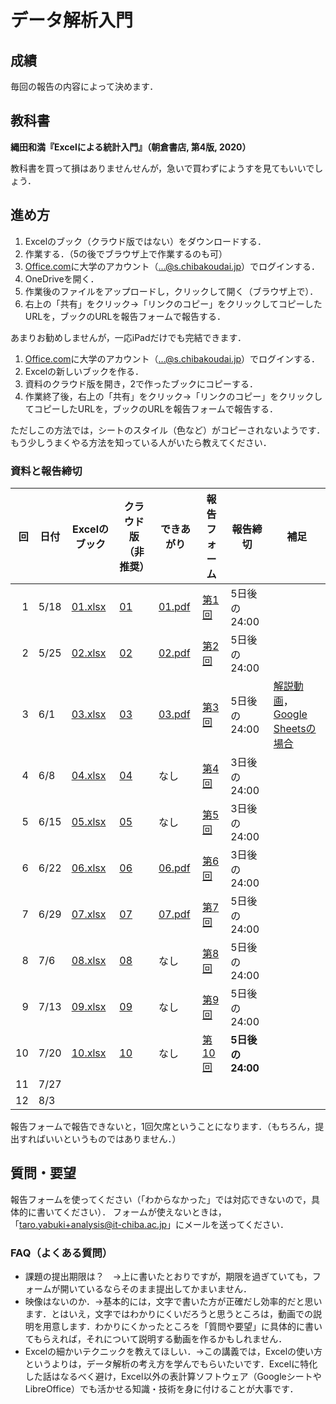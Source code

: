 # データ解析入門

## 成績

毎回の報告の内容によって決めます．

## 教科書

**縄田和満『Excelによる統計入門』（朝倉書店, 第4版, 2020）**

教科書を買って損はありませんせんが，急いで買わずにようすを見てもいいでしょう．

## 進め方

1. Excelのブック（クラウド版ではない）をダウンロードする．
1. 作業する．（5の後でブラウザ上で作業するのも可）
1. [Office.com](https://www.office.com)に大学のアカウント（...@s.chibakoudai.jp）でログインする．
1. OneDriveを開く．
1. 作業後のファイルをアップロードし，クリックして開く（ブラウザ上で）．
1. 右上の「共有」をクリック→「リンクのコピー」をクリックしてコピーしたURLを，ブックのURLを報告フォームで報告する．

あまりお勧めしませんが，一応iPadだけでも完結できます．

1. [Office.com](https://www.office.com)に大学のアカウント（...@s.chibakoudai.jp）でログインする．
1. Excelの新しいブックを作る．
1. 資料のクラウド版を開き，2で作ったブックにコピーする．
1. 作業終了後，右上の「共有」をクリック→「リンクのコピー」をクリックしてコピーしたURLを，ブックのURLを報告フォームで報告する．

ただしこの方法では，シートのスタイル（色など）がコピーされないようです．
もう少しうまくやる方法を知っている人がいたら教えてください．

### 資料と報告締切

回|日付|Excelのブック|クラウド版（非推奨）|できあがり|報告フォーム|報告締切|補足
-:|--|--|--|--|--|--|--
1|5/18|[01.xlsx](https://github.com/taroyabuki/analysis/raw/master/excel/01.xlsx)|[01](https://1drv.ms/x/s!ApRXofdG1OMPmEt5uRkUj1e9NWYh?e=QyNWWJ)|[01.pdf](https://github.com/taroyabuki/analysis/raw/master/excel/01.pdf)|[第1回](https://docs.google.com/forms/d/e/1FAIpQLSfYftzL5gx3VcAESiERnUJt2LtRalTrsMjs-RHVlQmQWUJWKA/viewform)|5日後の24:00|
2|5/25|[02.xlsx](https://github.com/taroyabuki/analysis/raw/master/excel/02.xlsx)|[02](https://1drv.ms/x/s!ApRXofdG1OMPmFNm4g29H1pPvPj7?e=gixX5R)|[02.pdf](https://github.com/taroyabuki/analysis/raw/master/excel/02.pdf)|[第2回](https://docs.google.com/forms/d/e/1FAIpQLSesQN7ycXQovb38V1QJhjxsuDNcGDzkNKBiAJ_M61HtzVXbbQ/viewform)|5日後の24:00|
3|6/1|[03.xlsx](https://github.com/taroyabuki/analysis/raw/master/excel/03.xlsx)|[03](https://1drv.ms/x/s!ApRXofdG1OMPmFoSFMOI077OLqJy?e=cePpzK)|[03.pdf](https://github.com/taroyabuki/analysis/raw/master/excel/03.pdf)|[第3回](https://docs.google.com/forms/d/e/1FAIpQLSfgntNyKE4bJ3MNijA0tAUtsszimLT2pgIhnctdB-nTBQz64A/viewform)|5日後の24:00|[解説動画](https://youtu.be/0pP8QdXHjps)，[Google Sheetsの場合](https://youtu.be/uBzq0x8BEm4)
4|6/8|[04.xlsx](https://github.com/taroyabuki/analysis/raw/master/excel/04.xlsx)|[04](https://1drv.ms/x/s!ApRXofdG1OMPmFzmR1jUeQVwKEnb?e=3AYQxg)|なし|[第4回](https://docs.google.com/forms/d/e/1FAIpQLScJKs7bUaXWgTZAES9WQCKFEm29NjqnhSP-tkxFcaHPo757sw/viewform)|3日後の24:00|
5|6/15|[05.xlsx](https://github.com/taroyabuki/analysis/raw/master/excel/05.xlsx)|[05](https://1drv.ms/x/s!ApRXofdG1OMPmF_siNXTMiM-ls1M?e=6E00jQ)|なし|[第5回](https://docs.google.com/forms/d/e/1FAIpQLSdEQ15smr_ohI9obIPMVTbL51wgsSwWUvb7DEnhanm9Y5uGhA/viewform)|3日後の24:00|
6|6/22|[06.xlsx](https://github.com/taroyabuki/analysis/raw/master/excel/06.xlsx)|[06](https://1drv.ms/x/s!ApRXofdG1OMPmGEQfDs45AJsvybx?e=wgEvby)|[06.pdf](https://github.com/taroyabuki/analysis/raw/master/excel/06.pdf)|[第6回](https://docs.google.com/forms/d/e/1FAIpQLSfuRKpGNWTOMu1VcQryYyEo5BMviY5WGz-ydCCAmeOeSarbzA/viewform)|3日後の24:00|
7|6/29|[07.xlsx](https://github.com/taroyabuki/analysis/raw/master/excel/07.xlsx)|[07](https://1drv.ms/x/s!ApRXofdG1OMPmGX7AKqqn4XqHH-2?e=OVWkJR)|[07.pdf](https://github.com/taroyabuki/analysis/raw/master/excel/07.pdf)|[第7回](https://docs.google.com/forms/d/e/1FAIpQLSe4ozlXfvx1M0ydNJh-NaLj4yrAD2Kw4j9yyL3YxRhWQuUHwA/viewform)|5日後の24:00|
8|7/6|[08.xlsx](https://github.com/taroyabuki/analysis/raw/master/excel/08.xlsx)|[08](https://1drv.ms/x/s!ApRXofdG1OMPmGepUJMtOx9gwlfm?e=2MxinS)|なし|[第8回](https://docs.google.com/forms/d/e/1FAIpQLSfMQXUB2QM6eFfN4uEwGcbxbpWYuA67G6x_aqUTkz47AcaA7Q/viewform)|5日後の24:00|
9|7/13|[09.xlsx](https://github.com/taroyabuki/analysis/raw/master/excel/09.xlsx)|[09](https://1drv.ms/x/s!ApRXofdG1OMPmGlz9YlthYM-a3fc?e=uG3YLt)|なし|[第9回](https://docs.google.com/forms/d/e/1FAIpQLSf0Sbz4B8TN2WmZF0kDwVzeqBZcjaVo-siAQkJFpGMMviz0sA/viewform)|5日後の24:00|
10|7/20|[10.xlsx](https://github.com/taroyabuki/analysis/raw/master/excel/10.xlsx)|[10](https://1drv.ms/x/s!ApRXofdG1OMPmGtFW7gRsT1ge9Xa?e=ofGw31)|なし|[第10回](https://docs.google.com/forms/d/e/1FAIpQLSf4yAEr7JRdBkxCXhiyRCzt4olQW5P6LLohtZV1L2A1TLkQWw/viewform)|**5日後の24:00**|
11|7/27|
12|8/3|

報告フォームで報告できないと，1回欠席ということになります．（もちろん，提出すればいいというものではありません．）

## 質問・要望

報告フォームを使ってください（「わからなかった」では対応できないので，具体的に書いてください）．
フォームが使えないときは，「taro.yabuki+analysis@it-chiba.ac.jp」にメールを送ってください．

### FAQ（よくある質問）

* 課題の提出期限は？　→上に書いたとおりですが，期限を過ぎていても，フォームが開いているならそのまま提出してかまいません．
* 映像はないのか．→基本的には，文字で書いた方が正確だし効率的だと思います．とはいえ，文字ではわかりにくいだろうと思うところは，動画での説明を用意します．わかりにくかったところを「質問や要望」に具体的に書いてもらえれば，それについて説明する動画を作るかもしれません．
* Excelの細かいテクニックを教えてほしい．→この講義では，Excelの使い方というよりは，データ解析の考え方を学んでもらいたいです．Excelに特化した話はなるべく避け，Excel以外の表計算ソフトウェア（GoogleシートやLibreOffice）でも活かせる知識・技術を身に付けることが大事です．

